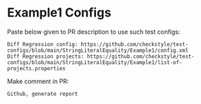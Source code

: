 # Example1 Configs
Paste below given to PR description to use such test configs:
```
Diff Regression config: https://github.com/checkstyle/test-configs/blob/main/StringLiteralEquality/Example1/config.xml
Diff Regression projects: https://github.com/checkstyle/test-configs/blob/main/StringLiteralEquality/Example1/list-of-projects.properties
```
Make comment in PR:
```
Github, generate report
```
